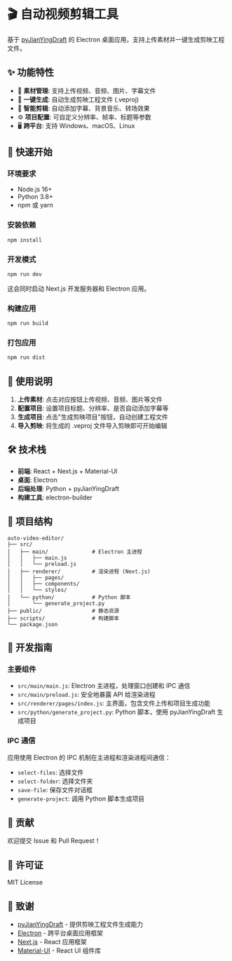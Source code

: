 # 🎬 自动视频剪辑工具

基于 [pyJianYingDraft](https://github.com/GuanYixuan/pyJianYingDraft) 的 Electron 桌面应用，支持上传素材并一键生成剪映工程文件。

## ✨ 功能特性

- 📁 **素材管理**: 支持上传视频、音频、图片、字幕文件
- 🎯 **一键生成**: 自动生成剪映工程文件 (.veproj)
- 🎨 **智能剪辑**: 自动添加字幕、背景音乐、转场效果
- ⚙️ **项目配置**: 可自定义分辨率、帧率、标题等参数
- 🖥️ **跨平台**: 支持 Windows、macOS、Linux

## 🚀 快速开始

### 环境要求

- Node.js 16+
- Python 3.8+
- npm 或 yarn

### 安装依赖

```bash
npm install
```

### 开发模式

```bash
npm run dev
```

这会同时启动 Next.js 开发服务器和 Electron 应用。

### 构建应用

```bash
npm run build
```

### 打包应用

```bash
npm run dist
```

## 📖 使用说明

1. **上传素材**: 点击对应按钮上传视频、音频、图片等文件
2. **配置项目**: 设置项目标题、分辨率、是否自动添加字幕等
3. **生成项目**: 点击"生成剪映项目"按钮，自动创建工程文件
4. **导入剪映**: 将生成的 .veproj 文件导入剪映即可开始编辑

## 🛠️ 技术栈

- **前端**: React + Next.js + Material-UI
- **桌面**: Electron
- **后端处理**: Python + pyJianYingDraft
- **构建工具**: electron-builder

## 📁 项目结构

```
auto-video-editor/
├── src/
│   ├── main/              # Electron 主进程
│   │   ├── main.js
│   │   └── preload.js
│   ├── renderer/          # 渲染进程 (Next.js)
│   │   ├── pages/
│   │   ├── components/
│   │   └── styles/
│   └── python/            # Python 脚本
│       └── generate_project.py
├── public/                # 静态资源
├── scripts/               # 构建脚本
└── package.json
```

## 🔧 开发指南

### 主要组件

- `src/main/main.js`: Electron 主进程，处理窗口创建和 IPC 通信
- `src/main/preload.js`: 安全地暴露 API 给渲染进程
- `src/renderer/pages/index.js`: 主界面，包含文件上传和项目生成功能
- `src/python/generate_project.py`: Python 脚本，使用 pyJianYingDraft 生成项目

### IPC 通信

应用使用 Electron 的 IPC 机制在主进程和渲染进程间通信：

- `select-files`: 选择文件
- `select-folder`: 选择文件夹
- `save-file`: 保存文件对话框
- `generate-project`: 调用 Python 脚本生成项目

## 🤝 贡献

欢迎提交 Issue 和 Pull Request！

## 📄 许可证

MIT License

## 🙏 致谢

- [pyJianYingDraft](https://github.com/GuanYixuan/pyJianYingDraft) - 提供剪映工程文件生成能力
- [Electron](https://electronjs.org/) - 跨平台桌面应用框架
- [Next.js](https://nextjs.org/) - React 应用框架
- [Material-UI](https://mui.com/) - React UI 组件库
